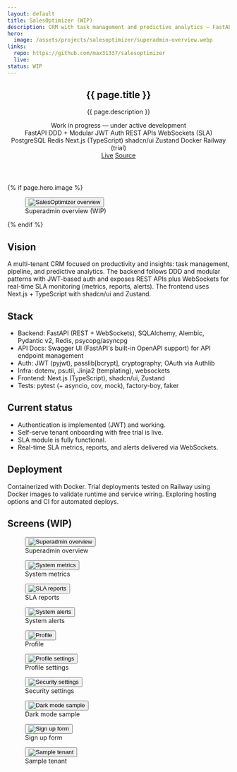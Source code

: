 ```yaml
---
layout: default
title: SalesOptimizer (WIP)
description: CRM with task management and predictive analytics — FastAPI backend (DDD, modular, JWT) exposing REST APIs and WebSockets for SLA monitoring; Next.js + TypeScript + shadcn/ui frontend.
hero:
  image: /assets/projects/salesoptimizer/superadmin-overview.webp
links:
  repo: https://github.com/max31337/salesoptimizer
  live:
status: WIP
---
```


<section class="space-y-10">
  <header class="space-y-4">
    <div>
      <h1 class="text-3xl font-semibold tracking-tight">{{ page.title }}</h1>
      <p class="text-muted-foreground max-w-2xl">{{ page.description }}</p>
      <div class="mt-2 text-[11px] inline-flex items-center gap-2 rounded-md border border-border bg-secondary/50 px-2 py-1">
        <span class="size-2 rounded-full bg-yellow-500"></span>
        <span>Work in progress — under active development</span>
      </div>
    </div>
    <div class="flex flex-wrap items-center gap-2 text-[11px]">
      <span class="rounded-full border border-border px-2 py-0.5 bg-secondary/40">FastAPI</span>
      <span class="rounded-full border border-border px-2 py-0.5 bg-secondary/40">DDD + Modular</span>
      <span class="rounded-full border border-border px-2 py-0.5 bg-secondary/40">JWT Auth</span>
  <span class="rounded-full border border-border px-2 py-0.5 bg-secondary/40">REST APIs</span>
  <span class="rounded-full border border-border px-2 py-0.5 bg-secondary/40">WebSockets (SLA)</span>
      <span class="rounded-full border border-border px-2 py-0.5 bg-secondary/40">PostgreSQL</span>
      <span class="rounded-full border border-border px-2 py-0.5 bg-secondary/40">Redis</span>
      <span class="rounded-full border border-border px-2 py-0.5 bg-secondary/40">Next.js (TypeScript)</span>
      <span class="rounded-full border border-border px-2 py-0.5 bg-secondary/40">shadcn/ui</span>
      <span class="rounded-full border border-border px-2 py-0.5 bg-secondary/40">Zustand</span>
  <span class="rounded-full border border-border px-2 py-0.5 bg-secondary/40">Docker</span>
  <span class="rounded-full border border-border px-2 py-0.5 bg-secondary/40">Railway (trial)</span>
    </div>
    <div class="flex gap-3 text-xs">
      <a class="rounded-md border border-border px-3 py-1 hover:bg-secondary {% unless page.links.live %}pointer-events-none opacity-50{% endunless %}" href="{{ page.links.live }}">Live</a>
      <a class="rounded-md border border-border px-3 py-1 hover:bg-secondary" href="{{ page.links.repo }}" target="_blank" rel="noopener">Source</a>
    </div>
  </header>

  {% if page.hero.image %}
  <figure class="rounded-lg border border-border overflow-hidden">
    <button type="button" class="project-img-btn" data-img="{{ page.hero.image | relative_url }}" aria-label="View image">
      <picture>
        <source type="image/webp" srcset="{{ page.hero.image | relative_url }}" />
        <img class="w-full" src="{{ page.hero.image | replace: '.webp', '.png' | relative_url }}" alt="SalesOptimizer overview" loading="eager" fetchpriority="high" decoding="async" sizes="100vw" />
      </picture>
    </button>
    <figcaption class="px-4 py-2 text-xs text-muted-foreground border-t border-border">Superadmin overview (WIP)</figcaption>
  </figure>
  {% endif %}

  <div class="grid gap-6 md:grid-cols-2">
    <article class="rounded-lg border border-border p-4">
      <h2 class="font-medium mb-2">Vision</h2>
      <p class="text-sm text-muted-foreground">A multi-tenant CRM focused on productivity and insights: task management, pipeline, and predictive analytics. The backend follows DDD and modular patterns with JWT-based auth and exposes REST APIs plus WebSockets for real-time SLA monitoring (metrics, reports, alerts). The frontend uses Next.js + TypeScript with shadcn/ui and Zustand.</p>
    </article>
    <article class="rounded-lg border border-border p-4">
      <h2 class="font-medium mb-2">Stack</h2>
      <ul class="list-disc pl-5 text-sm space-y-1 text-muted-foreground">
        <li>Backend: FastAPI (REST + WebSockets), SQLAlchemy, Alembic, Pydantic v2, Redis, psycopg/asyncpg</li>
        <li>API Docs: Swagger UI (FastAPI's built-in OpenAPI support) for API endpoint management</li>
        <li>Auth: JWT (pyjwt), passlib[bcrypt], cryptography; OAuth via Authlib</li>
        <li>Infra: dotenv, psutil, Jinja2 (templating), websockets</li>
        <li>Frontend: Next.js (TypeScript), shadcn/ui, Zustand</li>
        <li>Tests: pytest (+ asyncio, cov, mock), factory-boy, faker</li>
      </ul>
    </article>
    <article class="rounded-lg border border-border p-4">
      <h2 class="font-medium mb-2">Current status</h2>
      <ul class="list-disc pl-5 text-sm space-y-1 text-muted-foreground">
        <li>Authentication is implemented (JWT) and working.</li>
        <li>Self-serve tenant onboarding with free trial is live.</li>
        <li>SLA module is fully functional.</li>
        <li>Real-time SLA metrics, reports, and alerts delivered via WebSockets.</li>
      </ul>
    </article>
    <article class="rounded-lg border border-border p-4">
      <h2 class="font-medium mb-2">Deployment</h2>
      <p class="text-sm text-muted-foreground">Containerized with Docker. Trial deployments tested on Railway using Docker images to validate runtime and service wiring. Exploring hosting options and CI for automated deploys.</p>
    </article>
  </div>

  <div class="space-y-3">
    <h2 class="font-medium">Screens (WIP)</h2>
    <div class="grid gap-4 md:grid-cols-2">
      <figure class="rounded-lg border border-border overflow-hidden">
        <button type="button" class="project-img-btn" data-img="{{ '/assets/projects/salesoptimizer/superadmin-overview.webp' | relative_url }}" aria-label="View image">
          <picture>
            <source type="image/webp" srcset="{{ '/assets/projects/salesoptimizer/superadmin-overview.webp' | relative_url }}" />
            <img class="w-full" src="{{ '/assets/projects/salesoptimizer/superadmin-overview.png' | relative_url }}" alt="Superadmin overview" loading="lazy" decoding="async" sizes="(min-width:768px) 50vw, 100vw" />
          </picture>
        </button>
        <figcaption class="px-4 py-2 text-xs text-muted-foreground border-t border-border">Superadmin overview</figcaption>
      </figure>
      <figure class="rounded-lg border border-border overflow-hidden">
        <button type="button" class="project-img-btn" data-img="{{ '/assets/projects/salesoptimizer/superadmin-system-metrics.png' | relative_url }}" aria-label="View image">
          <img class="w-full" src="{{ '/assets/projects/salesoptimizer/superadmin-system-metrics.png' | relative_url }}" alt="System metrics" loading="lazy" decoding="async" sizes="(min-width:768px) 50vw, 100vw" />
        </button>
        <figcaption class="px-4 py-2 text-xs text-muted-foreground border-t border-border">System metrics</figcaption>
      </figure>
      <figure class="rounded-lg border border-border overflow-hidden">
        <button type="button" class="project-img-btn" data-img="{{ '/assets/projects/salesoptimizer/superadmin-SLA-reports.png' | relative_url }}" aria-label="View image">
          <img class="w-full" src="{{ '/assets/projects/salesoptimizer/superadmin-SLA-reports.png' | relative_url }}" alt="SLA reports" loading="lazy" decoding="async" sizes="(min-width:768px) 50vw, 100vw" />
        </button>
        <figcaption class="px-4 py-2 text-xs text-muted-foreground border-t border-border">SLA reports</figcaption>
      </figure>
      <figure class="rounded-lg border border-border overflow-hidden">
        <button type="button" class="project-img-btn" data-img="{{ '/assets/projects/salesoptimizer/superadmin-system-alerts.png' | relative_url }}" aria-label="View image">
          <img class="w-full" src="{{ '/assets/projects/salesoptimizer/superadmin-system-alerts.png' | relative_url }}" alt="System alerts" loading="lazy" decoding="async" sizes="(min-width:768px) 50vw, 100vw" />
        </button>
        <figcaption class="px-4 py-2 text-xs text-muted-foreground border-t border-border">System alerts</figcaption>
      </figure>
      <figure class="rounded-lg border border-border overflow-hidden">
        <button type="button" class="project-img-btn" data-img="{{ '/assets/projects/salesoptimizer/profile.png' | relative_url }}" aria-label="View image">
          <img class="w-full" src="{{ '/assets/projects/salesoptimizer/profile.png' | relative_url }}" alt="Profile" loading="lazy" decoding="async" sizes="(min-width:768px) 50vw, 100vw" />
        </button>
        <figcaption class="px-4 py-2 text-xs text-muted-foreground border-t border-border">Profile</figcaption>
      </figure>
      <figure class="rounded-lg border border-border overflow-hidden">
        <button type="button" class="project-img-btn" data-img="{{ '/assets/projects/salesoptimizer/profile-settings.png' | relative_url }}" aria-label="View image">
          <img class="w-full" src="{{ '/assets/projects/salesoptimizer/profile-settings.png' | relative_url }}" alt="Profile settings" loading="lazy" decoding="async" sizes="(min-width:768px) 50vw, 100vw" />
        </button>
        <figcaption class="px-4 py-2 text-xs text-muted-foreground border-t border-border">Profile settings</figcaption>
      </figure>
      <figure class="rounded-lg border border-border overflow-hidden">
        <button type="button" class="project-img-btn" data-img="{{ '/assets/projects/salesoptimizer/security-settings.png' | relative_url }}" aria-label="View image">
          <img class="w-full" src="{{ '/assets/projects/salesoptimizer/security-settings.png' | relative_url }}" alt="Security settings" loading="lazy" decoding="async" sizes="(min-width:768px) 50vw, 100vw" />
        </button>
        <figcaption class="px-4 py-2 text-xs text-muted-foreground border-t border-border">Security settings</figcaption>
      </figure>
      <figure class="rounded-lg border border-border overflow-hidden md:col-span-2">
        <button type="button" class="project-img-btn" data-img="{{ '/assets/projects/salesoptimizer/sample-dark-mode.png' | relative_url }}" aria-label="View image">
          <img class="w-full" src="{{ '/assets/projects/salesoptimizer/sample-dark-mode.png' | relative_url }}" alt="Dark mode sample" loading="lazy" decoding="async" sizes="100vw" />
        </button>
        <figcaption class="px-4 py-2 text-xs text-muted-foreground border-t border-border">Dark mode sample</figcaption>
      </figure>
      <figure class="rounded-lg border border-border overflow-hidden">
        <button type="button" class="project-img-btn" data-img="{{ '/assets/projects/salesoptimizer/sign-up-form.png' | relative_url }}" aria-label="View image">
          <img class="w-full" src="{{ '/assets/projects/salesoptimizer/sign-up-form.png' | relative_url }}" alt="Sign up form" loading="lazy" decoding="async" sizes="(min-width:768px) 50vw, 100vw" />
        </button>
        <figcaption class="px-4 py-2 text-xs text-muted-foreground border-t border-border">Sign up form</figcaption>
      </figure>
      <figure class="rounded-lg border border-border overflow-hidden md:col-span-2">
        <button type="button" class="project-img-btn" data-img="{{ '/assets/projects/salesoptimizer/sample-tenant.png' | relative_url }}" aria-label="View image">
          <img class="w-full" src="{{ '/assets/projects/salesoptimizer/sample-tenant.png' | relative_url }}" alt="Sample tenant" loading="lazy" decoding="async" sizes="100vw" />
        </button>
        <figcaption class="px-4 py-2 text-xs text-muted-foreground border-t border-border">Sample tenant</figcaption>
      </figure>

<!-- Modal for image pop-up -->
<div id="img-modal" style="display:none;position:fixed;z-index:50;inset:0;background:rgba(0,0,0,0.85);align-items:center;justify-content:center;">
  <button id="img-modal-close" aria-label="Close image" style="position:absolute;top:0;right:0;padding:2rem 2rem 1rem 1rem;background:none;border:none;color:#fff;font-size:2rem;cursor:pointer;">&times;</button>
  <img id="img-modal-img" src="" alt="Project screenshot" style="max-width:90vw;max-height:90vh;border-radius:0.5rem;box-shadow:0 4px 32px #0008;" />
</div>
<script>
  // Modal logic for all .project-img-btn
  document.addEventListener('DOMContentLoaded', function() {
    const modal = document.getElementById('img-modal');
    const modalImg = document.getElementById('img-modal-img');
    const closeBtn = document.getElementById('img-modal-close');
    document.querySelectorAll('.project-img-btn').forEach(btn => {
      btn.addEventListener('click', function(e) {
        e.preventDefault();
        modalImg.src = btn.getAttribute('data-img');
        modal.style.display = 'flex';
        modal.focus();
      });
    });
    function closeModal() {
      modal.style.display = 'none';
      modalImg.src = '';
    }
    closeBtn.addEventListener('click', closeModal);
    modal.addEventListener('click', function(e) {
      if (e.target === modal) closeModal();
    });
    document.addEventListener('keydown', function(e) {
      if (modal.style.display === 'flex' && (e.key === 'Escape' || e.key === 'Esc')) closeModal();
    });
  });
</script>
    </div>
  </div>
</section>
